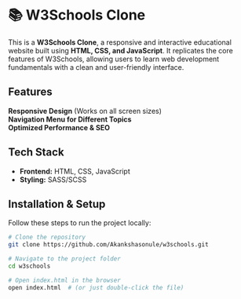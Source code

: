 # 📚 W3Schools Clone
This is a **W3Schools Clone**, a responsive and interactive educational website built using **HTML, CSS, and JavaScript**. It replicates the core features of W3Schools, allowing users to learn web development fundamentals with a clean and user-friendly interface.

##  Features
**Responsive Design** (Works on all screen sizes)  
**Navigation Menu for Different Topics**  
**Optimized Performance & SEO**  

##  Tech Stack
- **Frontend:** HTML, CSS, JavaScript
- **Styling:** SASS/SCSS

## Installation & Setup
Follow these steps to run the project locally:

```bash
# Clone the repository
git clone https://github.com/Akankshasonule/w3schools.git

# Navigate to the project folder
cd w3schools

# Open index.html in the browser
open index.html  # (or just double-click the file)
```

